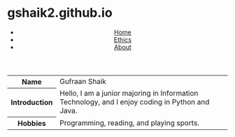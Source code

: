 # gshaik2.github.io
<header>
    <nav>
        <ul>
            <li><a href="index.html">Home</a></li>
            <li><a href="https://gshaik2.github.io/ethics.html">Ethics</a></li>
            <li><a href="about.html">About</a></li>
        </ul>
    </nav>
</header>
<table>
        <tr>
            <th>Name</th>
            <td>Gufraan Shaik</td>
        </tr>
        <tr>
            <th>Introduction</th>
            <td>Hello, I am a junior majoring in Information Technology, and I enjoy coding in Python and Java.</td>
        </tr>
        <tr>
            <th>Hobbies</th>
            <td>Programming, reading, and playing sports.</td>
        </tr>
    </table>
